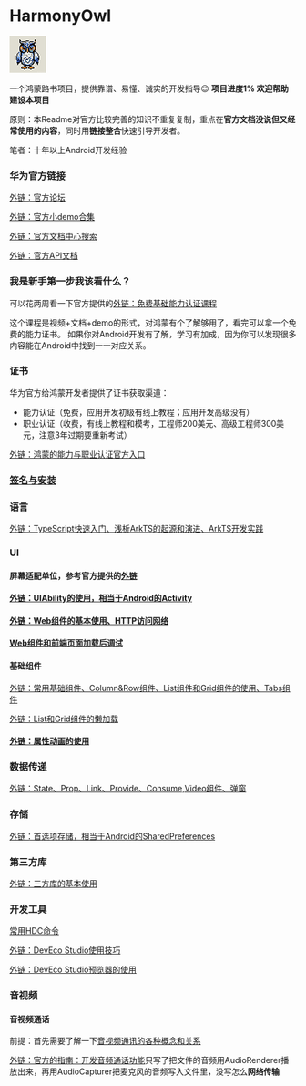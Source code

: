 # HarmonyOwl
![image info](/Images/Logo/Logo_64x64.png)  

一个鸿蒙路书项目，提供靠谱、易懂、诚实的开发指导😉 **项目进度1% 欢迎帮助建设本项目**

原则：本Readme对官方比较完善的知识不重复复制，重点在**官方文档没说但又经常使用的内容**，同时用**链接整合**快速引导开发者。

笔者：十年以上Android开发经验

### 华为官方链接

[外链：官方论坛](https://developer.huawei.com/consumer/cn/forum/)

[外链：官方小demo合集](https://gitee.com/harmonyos/codelabs)

[外链：官方文档中心搜索](https://developer.huawei.com/consumer/cn/doc/)

[外链：官方API文档](https://developer.harmonyos.com/cn/docs/documentation/doc-references-V3/development-intro-0000001478061813-V3)

### 我是新手第一步我该看什么？

可以花两周看一下官方提供的[外链：免费基础能力认证课程](https://developer.huawei.com/consumer/cn/training/dev-cert-detail/101666948302721398)

这个课程是视频+文档+demo的形式，对鸿蒙有个了解够用了，看完可以拿一个免费的能力证书。
如果你对Android开发有了解，学习有加成，因为你可以发现很多内容能在Android中找到一一对应关系。

### 证书
华为官方给鸿蒙开发者提供了证书获取渠道：
- 能力认证（免费，应用开发初级有线上教程；应用开发高级没有）
- 职业认证（收费，有线上教程和模考，工程师200美元、高级工程师300美元，注意3年过期要重新考试）

[外链：鸿蒙的能力与职业认证官方入口](https://developer.huawei.com/consumer/cn/training/dev-certification/a617e0d3bc144624864a04edb951f6c4)

### [签名与安装](/DOC/signs.md)

### 语言

[外链：TypeScript快速入门、浅析ArkTS的起源和演进、ArkTS开发实践](https://developer.huawei.com/consumer/cn/training/course/slightMooc/C101667356568959645)

### UI


#### 屏幕适配单位，参考官方提供的[外链](https://developer.harmonyos.com/cn/docs/design/des-guides/basic-0000001055539104)

#### [外链：UIAbility的使用，相当于Android的Activity](https://developer.huawei.com/consumer/cn/training/course/slightMooc/C101667310940295021)

#### [外链：Web组件的基本使用、HTTP访问网络](https://developer.huawei.com/consumer/cn/training/course/slightMooc/C101667364948559963)

#### [Web组件和前端页面加载后调试](/DOC/web_view.md)

#### 基础组件

[外链：常用基础组件、Column&Row组件、List组件和Grid组件的使用、Tabs组件](https://developer.huawei.com/consumer/cn/training/course/slightMooc/C101667360160710997)

[外链：List和Grid组件的懒加载](https://developer.harmonyos.com/cn/docs/documentation/doc-guides-V3/ui-ts-performance-improvement-recommendation-0000001477981001-V3#ZH-CN_TOPIC_0000001477981001__%E6%8E%A8%E8%8D%90%E4%BD%BF%E7%94%A8%E6%95%B0%E6%8D%AE%E6%87%92%E5%8A%A0%E8%BD%BD)

#### [外链：属性动画的使用](https://developer.huawei.com/consumer/cn/training/course/slightMooc/C101667368091091005)

### 数据传递

[外链：State、Prop、Link、Provide、Consume,Video组件、弹窗](https://developer.huawei.com/consumer/cn/training/course/slightMooc/C101680765314766141)

### 存储

[外链：首选项存储，相当于Android的SharedPreferences](https://developer.huawei.com/consumer/cn/training/course/slightMooc/C101667367018821971)

### 第三方库

[外链：三方库的基本使用](https://developer.huawei.com/consumer/cn/training/course/slightMooc/C101667369405083047)

### 开发工具

[常用HDC命令](/DOC/hdc.md)

[外链：DevEco Studio使用技巧](https://developer.huawei.com/consumer/cn/training/course/slightMooc/C101680766639443507)

[外链：DevEco Studio预览器的使用](https://developer.huawei.com/consumer/cn/training/course/slightMooc/C101680766639443507)

### 音视频

#### 音视频通话

前提：首先需要了解一下[音视频通讯的各种概念和关系](/DOC/音视频通讯的各种概念和关系.md)

[外链：官方的指南：开发音频通话功能](https://developer.harmonyos.com/cn/docs/documentation/doc-guides-V3/audio-call-development-0000001455598596-V3)只写了把文件的音频用AudioRenderer播放出来，再用AudioCapturer把麦克风的音频写入文件里，没写怎么**网络传输**
